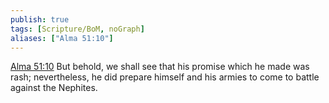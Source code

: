 ```yaml
---
publish: true
tags: [Scripture/BoM, noGraph]
aliases: ["Alma 51:10"]
---
```

[Alma 51:10](https://churchofjesuschrist.org/study/scriptures/bofm/alma/51?lang=eng&id=p10#p10) But behold, we shall see that his promise which he made was rash; nevertheless, he did prepare himself and his armies to come to battle against the Nephites.
